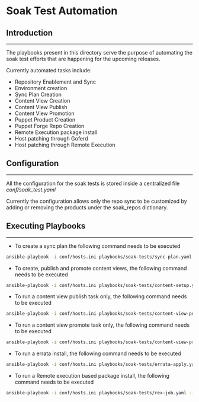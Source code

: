 # Soak Test Automation

## Introduction
---
The playbooks present in this directory serve the purpose of automating the soak test efforts
that are happening for the upcoming releases.

Currently automated tasks include:
- Repository Enablement and Sync
- Environment creation
- Sync Plan Creation
- Content View Creation
- Content View Publish
- Content View Promotion
- Puppet Product Creation
- Puppet Forge Repo Creation
- Remote Execution package install
- Host patching through Goferd
- Host patching through Remote Execution

## Configuration
---
All the configuration for the soak tests is stored inside a centralized file *conf/soak_test.yaml*

Currently the configuration allows only the repo sync to be customized by adding or removing the
products under the soak_repos dictionary.

## Executing Playbooks
---
- To create a sync plan the following command needs to be executed

```bash
ansible-playbook -i conf/hosts.ini playbooks/soak-tests/sync-plan.yaml
```

- To create, publish and promote content views, the following command needs to be executed

```bash
ansible-playbook -i conf/hosts.ini playbooks/soak-tests/content-setup.yaml
```

- To run a content view publish task only, the following command needs to be executed

```bash
ansible-playbook -i conf/hosts.ini playbooks/soak-tests/content-view-publish.yaml
```

- To run a content view promote task only, the following command needs to be executed

```bash
ansible-playbook -i conf/hosts.ini playbooks/soak-tests/content-view-promote.yaml
```

- To run a errata install, the following command needs to be executed

```bash
ansible-playbook -i conf/hosts.ini playbooks/soak-tests/errata-apply.yaml
```

- To run a Remote execution based package install, the following command needs to be executed

```bash
ansible-playbook -i conf/hosts.ini playbooks/soak-tests/rex-job.yaml --extra-vars "package_name=<name_of_package_to_install>"
```
